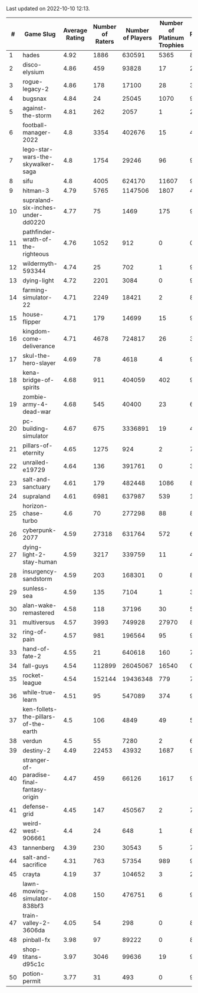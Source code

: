 Last updated on 2022-10-10 12:13.


|#|Game Slug|Average Rating|Number of Raters|Number of Players|Number of Platinum Trophies|Max Rarity (%)|
|---|---|---|---|---|---|---|
|1|hades|4.92|1886|630591|5365|89|
|2|disco-elysium|4.86|459|93828|17|28|
|3|rogue-legacy-2|4.86|178|17100|28|36|
|4|bugsnax|4.84|24|25045|1070|97|
|5|against-the-storm|4.81|262|2057|1|25|
|6|football-manager-2022|4.8|3354|402676|15|48|
|7|lego-star-wars-the-skywalker-saga|4.8|1754|29246|96|98|
|8|sifu|4.8|4005|624170|11607|96|
|9|hitman-3|4.79|5765|1147506|1807|48|
|10|supraland-six-inches-under-dd0220|4.77|75|1469|175|99|
|11|pathfinder-wrath-of-the-righteous|4.76|1052|912|0|0.1|
|12|wildermyth-593344|4.74|25|702|1|91|
|13|dying-light|4.72|2201|3084|0|98|
|14|farming-simulator-22|4.71|2249|18421|2|84|
|15|house-flipper|4.71|179|14699|15|93|
|16|kingdom-come-deliverance|4.71|4678|724817|26|30|
|17|skul-the-hero-slayer|4.69|78|4618|4|96|
|18|kena-bridge-of-spirits|4.68|911|404059|402|94|
|19|zombie-army-4-dead-war|4.68|545|40400|23|66|
|20|pc-building-simulator|4.67|675|3336891|19|47|
|21|pillars-of-eternity|4.65|1275|924|2|79|
|22|unrailed-e19729|4.64|136|391761|0|39|
|23|salt-and-sanctuary|4.61|179|482448|1086|83|
|24|supraland|4.61|6981|637987|539|100|
|25|horizon-chase-turbo|4.6|70|277298|88|83|
|26|cyberpunk-2077|4.59|27318|631764|572|61|
|27|dying-light-2-stay-human|4.59|3217|339759|11|48|
|28|insurgency-sandstorm|4.59|203|168301|0|8|
|29|sunless-sea|4.59|135|7104|1|38|
|30|alan-wake-remastered|4.58|118|37196|30|5|
|31|multiversus|4.57|3993|749928|27970|81|
|32|ring-of-pain|4.57|981|196564|95|97|
|33|hand-of-fate-2|4.55|21|640618|160|72|
|34|fall-guys|4.54|112899|26045067|16540|0.5|
|35|rocket-league|4.54|152144|19436348|779|74|
|36|while-true-learn|4.51|95|547089|374|93|
|37|ken-follets-the-pillars-of-the-earth|4.5|106|4849|49|57|
|38|verdun|4.5|55|7280|2|66|
|39|destiny-2|4.49|22453|43932|1687|98|
|40|stranger-of-paradise-final-fantasy-origin|4.47|459|66126|1617|98|
|41|defense-grid|4.45|147|450567|2|79|
|42|weird-west-906661|4.4|24|648|1|80|
|43|tannenberg|4.39|230|30543|5|78|
|44|salt-and-sacrifice|4.31|763|57354|989|91|
|45|crayta|4.19|37|104652|3|23|
|46|lawn-mowing-simulator-838bf3|4.08|150|476751|6|91|
|47|train-valley-2-3606da|4.05|54|298|0|89|
|48|pinball-fx|3.98|97|89222|0|86|
|49|shop-titans-d95c1c|3.97|3046|99636|19|98|
|50|potion-permit|3.77|31|493|0|97|

